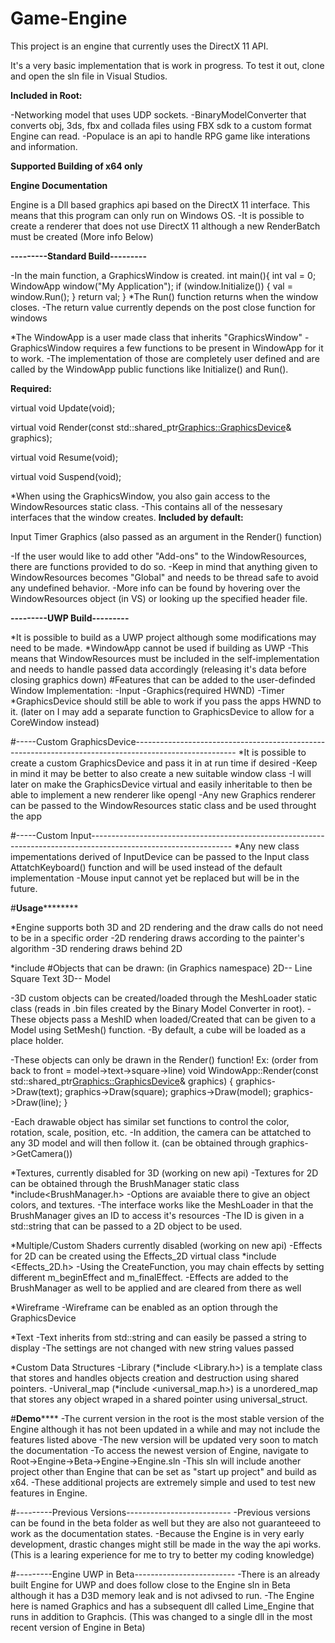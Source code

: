 # Game-Engine
This project is an engine that currently uses the DirectX 11 API.

It's a very basic implementation that is work in progress.
To test it out, clone and open the sln file in Visual Studios.

**Included in Root:**

-Networking model that uses UDP sockets.
-BinaryModelConverter that converts obj, 3ds, fbx and collada files using FBX sdk to a custom format Engine can read.
-Populace is an api to handle RPG game like interations and information.

**Supported Building of x64 only**

**Engine Documentation**

Engine is a Dll based graphics api based on the DirectX 11 interface.
This means that this program can only run on Windows OS.
-It is possible to create a renderer that does not use DirectX 11 although a new RenderBatch must be created (More info Below)

**---------Standard Build---------**

-In the main function, a GraphicsWindow is created.
int main(){
	int val = 0;
	WindowApp window("My Application");
	if (window.Initialize())
	{
		val = window.Run();
	}
	return val;
}
*The Run() function returns when the window closes.
-The return value currently depends on the post close function for windows

*The WindowApp is a user made class that inherits "GraphicsWindow"
-GraphicsWindow requires a few functions to be present in WindowApp for it to work.
-The implementation of those are completely user defined and are called by the WindowApp public functions like Initialize() and Run().

**Required:**

virtual void Update(void);

virtual void Render(const std::shared_ptr<Graphics::GraphicsDevice>& graphics);

virtual void Resume(void);

virtual void Suspend(void);

*When using the GraphicsWindow, you also gain access to the WindowResources static class.
-This contains all of the nessesary interfaces that the window creates.
**Included by default:**

Input
Timer
Graphics (also passed as an argument in the Render() function)

-If the user would like to add other "Add-ons" to the WindowResources, there are functions provided to do so.
-Keep in mind that anything given to WindowResources becomes "Global" and needs to be thread safe to avoid any undefined behavior.
-More info can be found by hovering over the WindowResources object (in VS) or looking up the specified header file.

**---------UWP Build---------**

*It is possible to build as a UWP project although some modifications may need to be made.
*WindowApp cannot be used if building as UWP
-This means that WindowResources must be included in the self-implementation and needs to handle passed data accordingly 
(releasing it's data before closing graphics down)
#Features that can be added to the user-definded Window Implementation:
-Input
-Graphics(required HWND)
-Timer
*GraphicsDevice should still be able to work if you pass the apps HWND to it. (later on I may add a separate function to GraphicsDevice to allow for a CoreWindow instead)

#-----Custom GraphicsDevice-------------------------------------------------------------------------------------------------------
*It is possible to create a custom GraphicsDevice and pass it in at run time if desired
-Keep in mind it may be better to also create a new suitable window class
-I will later on make the GraphicsDevice virtual and easily inheritable to then be able to implement a new renderer like opengl
-Any new Graphics renderer can be passed to the WindowResources static class and be used throught the app

#-----Custom Input-----------------------------------------------------------------------------------------------------------------
*Any new class impementations derived of InputDevice can be passed to the Input class AttatchKeyboard() function and will be used instead of the default implementation
-Mouse input cannot yet be replaced but will be in the future.


#**********************Usage******************************

*Engine supports both 3D and 2D rendering and the draw calls do not need to be in a specific order
-2D rendering draws according to the painter's algorithm
-3D rendering draws behind 2D

*include <GraphicsWindow>
#Objects that can be drawn: (in Graphics namespace)
2D--
Line
Square
Text
3D--
Model

-3D custom objects can be created/loaded through the MeshLoader static class (reads in .bin files created by the Binary Model Converter in root).
-These objects pass a MeshID when loaded/Created that can be given to a Model using SetMesh() function.
-By default, a cube will be loaded as a place holder.

-These objects can only be drawn in the Render() function!
Ex: (order from back to front = model->text->square->line)
void WindowApp::Render(const std::shared_ptr<Graphics::GraphicsDevice>& graphics)
{
	graphics->Draw(text);
	graphics->Draw(square);
	graphics->Draw(model);
	graphics->Draw(line);
}

-Each drawable object has similar set functions to control the color, rotation, scale, position, etc.
-In addition, the camera can be attatched to any 3D model and will then follow it. (can be obtained through graphics->GetCamera())

*Textures, currently disabled for 3D (working on new api)
-Textures for 2D can be obtained through the BrushManager static class *include<BrushManager.h>
-Options are avaiable there to give an object colors, and textures. 
-The interface works like the MeshLoader in that the BrushManager gives an ID to access it's resources
-The ID is given in a std::string that can be passed to a 2D object to be used.

*Multiple/Custom Shaders currently disabled (working on new api)
-Effects for 2D can be created using the Effects_2D virtual class *include <Effects_2D.h>
-Using the CreateFunction, you may chain effects by setting different m_beginEffect and m_finalEffect.
-Effects are added to the BrushManager as well to be applied and are cleared from there as well

*Wireframe
-Wireframe can be enabled as an option through the GraphicsDevice

*Text
-Text inherits from std::string and can easily be passed a string to display
-The settings are not changed with new string values passed

*Custom Data Structures
-Library (*include <Library.h>) is a template class that stores and handles objects creation and destruction using shared pointers.
-Univeral_map (*include <universal_map.h>) is a unordered_map that stores any object wraped in a shared pointer using universal_struct.

#**********************Demo**************************
-The current version in the root is the most stable version of the Engine although it has not been updated in a while and may not include the features listed above
-The new version will be updated very soon to match the documentation
-To access the newest version of Engine, navigate to Root->Engine->Beta->Engine->Engine.sln
-This sln will include another project other than Engine that can be set as "start up project" and build as x64.
-These additional projects are extremely simple and used to test new features in Engine.

#---------Previous Versions--------------------------
-Previous versions can be found in the beta folder as well but they are also not guaranteeed to work as the documentation states.
-Because the Engine is in very early development, drastic changes might still be made in the way the api works.
(This is a learing experience for me to try to better my coding knowledge)

#---------Engine UWP in Beta-------------------------
-There is an already built Engine for UWP and does follow close to the Engine sln in Beta although it has a D3D memory leak and is not adivsed to run.
-The Engine here is named Graphics and has a subsequent dll called Lime_Engine that runs in addition to Graphcis. 
(This was changed to a single dll in the most recent version of Engine in Beta)
